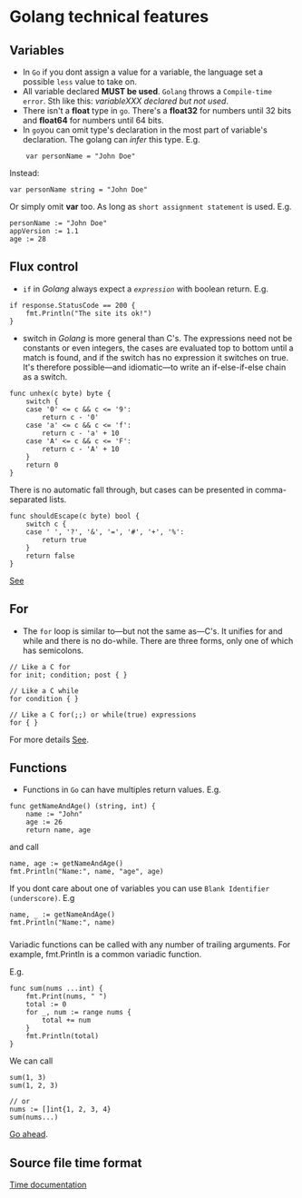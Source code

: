 # Golang technical features

## Variables
- In `Go` if you dont assign a value for a variable, the language set a possible `less` value to take on.
- All variable declared **MUST be used**. `Golang` throws a `Compile-time error`. Sth like this: _variableXXX declared but not used_.
- There isn't a **float** type in `go`. There's a **float32** for numbers until 32 bits and **float64** for numbers until 64 bits.
- In `go`you can omit type's declaration in the most part of variable's declaration. The golang can *infer* this type. E.g. 

```
    var personName = "John Doe"
```

Instead:

```
var personName string = "John Doe"
```

Or simply omit **var** too. As long as `short assignment statement` is used. E.g.

````
personName := "John Doe"
appVersion := 1.1
age := 28
````

## Flux control
- `if` in *Golang* always expect a _`expression`_ with boolean return. E.g. 
```
if response.StatusCode == 200 {
    fmt.Println("The site its ok!")
}
```
- switch in *Golang* is more general than C's. The expressions need not be constants or even integers, the cases are evaluated top to bottom until a match is found, and if the switch has no expression it switches on true. It's therefore possible—and idiomatic—to write an if-else-if-else chain as a switch.

```
func unhex(c byte) byte {
    switch {
    case '0' <= c && c <= '9':
        return c - '0'
    case 'a' <= c && c <= 'f':
        return c - 'a' + 10
    case 'A' <= c && c <= 'F':
        return c - 'A' + 10
    }
    return 0
}
```

There is no automatic fall through, but cases can be presented in comma-separated lists.

```
func shouldEscape(c byte) bool {
    switch c {
    case ' ', '?', '&', '=', '#', '+', '%':
        return true
    }
    return false
}
```

[See](https://golang.org/doc/effective_go.html#switch)

## For 
- The `for` loop is similar to—but not the same as—C's. It unifies for and while and there is no do-while. There are three forms, only one of which has semicolons.

```
// Like a C for
for init; condition; post { }

// Like a C while
for condition { }

// Like a C for(;;) or while(true) expressions
for { }
```
For more details [See](https://github.com/leorenis/app-monitor-go/blob/master/app.go#L20).

## Functions
- Functions in `Go` can have multiples return values. E.g.

````
func getNameAndAge() (string, int) {
    name := "John"
    age := 26
    return name, age
````
and call

```
name, age := getNameAndAge()
fmt.Println("Name:", name, "age", age)

```
If you dont care about one of variables you can use `Blank Identifier (underscore)`. E.g

```
name, _ := getNameAndAge()
fmt.Println("Name:", name)

```

### 

Variadic functions can be called with any number of trailing arguments. For example, fmt.Println is a common variadic function.

E.g.

```
func sum(nums ...int) {
    fmt.Print(nums, " ")
    total := 0
    for _, num := range nums {
        total += num
    }
    fmt.Println(total)
}
```

We can call

```
sum(1, 3)
sum(1, 2, 3)

// or
nums := []int{1, 2, 3, 4}
sum(nums...)
```
[Go ahead](https://gobyexample.com/variadic-functions).

## Source file time format

[Time documentation](https://golang.org/src/time/format.go)
